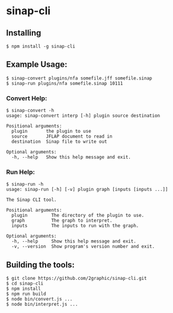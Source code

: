 # sinap-cli

## Installing 

    $ npm install -g sinap-cli

## Example Usage:

    $ sinap-convert plugins/nfa somefile.jff somefile.sinap
    $ sinap-run plugins/nfa somefile.sinap 10111

### Convert Help:

    $ sinap-convert -h
    usage: sinap-convert interp [-h] plugin source destination
    
    Positional arguments:
      plugin       the plugin to use
      source       JFLAP document to read in
      destination  Sinap file to write out
    
    Optional arguments:
      -h, --help   Show this help message and exit.

### Run Help:

    $ sinap-run -h
    usage: sinap-run [-h] [-v] plugin graph [inputs [inputs ...]]
    
    The Sinap CLI tool.
    
    Positional arguments:
      plugin         The directory of the plugin to use.
      graph          The graph to interpret.
      inputs         The inputs to run with the graph.
    
    Optional arguments:
      -h, --help     Show this help message and exit.
      -v, --version  Show program's version number and exit.
      
## Building the tools:

    $ git clone https://github.com/2graphic/sinap-cli.git
    $ cd sinap-cli
    $ npm install
    $ npm run build
    $ node bin/convert.js ...
    $ node bin/interpret.js ...
